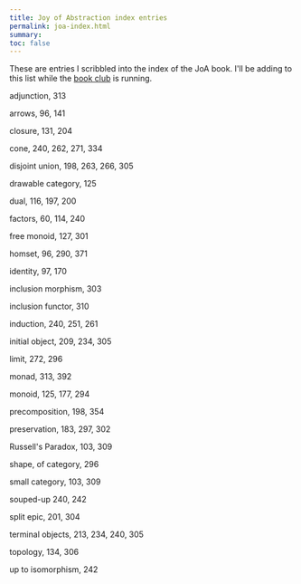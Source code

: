 ```yaml
---
title: Joy of Abstraction index entries
permalink: joa-index.html
summary:
toc: false
---
```


These are entries I scribbled into the index of the JoA book. I'll be adding to this list while the [book club](https://topos.site/joa-bookclub/) is running.


adjunction, 313

arrows, 96, 141

closure, 131, 204

cone, 240, 262, 271, 334

disjoint union, 198, 263, 266, 305

drawable category, 125

dual, 116, 197, 200

factors, 60, 114, 240

free monoid, 127, 301

homset, 96, 290, 371

identity, 97, 170

inclusion morphism, 303

inclusion functor, 310

induction, 240, 251, 261

initial object, 209, 234, 305

limit, 272, 296

monad, 313, 392

monoid, 125, 177, 294

precomposition, 198, 354

preservation, 183, 297, 302

Russell's Paradox, 103, 309

shape, of category, 296

small category, 103, 309

souped-up 240, 242

split epic, 201, 304

terminal objects, 213, 234, 240, 305

topology, 134, 306

up to isomorphism, 242
